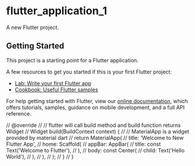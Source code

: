 # flutter_application_1

A new Flutter project.

## Getting Started

This project is a starting point for a Flutter application.

A few resources to get you started if this is your first Flutter project:

- [Lab: Write your first Flutter app](https://flutter.dev/docs/get-started/codelab)
- [Cookbook: Useful Flutter samples](https://flutter.dev/docs/cookbook)

For help getting started with Flutter, view our
[online documentation](https://flutter.dev/docs), which offers tutorials,
samples, guidance on mobile development, and a full API reference.


// @override
//   // flutter will call build method and build function returns Widget
//   Widget build(BuildContext context) {
//     // MaterialApp is a widget provided by material dart
//     return MaterialApp(
//       title: 'Welcome to New Flutter App',
//       home: Scaffold(
//         appBar: AppBar(
//           title: const Text('Welcome to Flutter'),
//         ),
//         body: const Center(
//           child: Text('Hello World'),
//         ),
//       ),
//     );
//   }
//   }